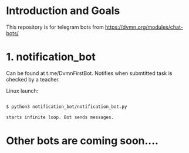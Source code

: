 # Introduction and Goals
This repository is for telegram bots from https://dvmn.org/modules/chat-bots/

# 1. notification_bot
Can be found at t.me/DvmnFirstBot.
Notifies when submtitted task is checked by a teacher.

Linux launch:
```bash

$ python3 notification_bot/notification_bot.py

starts infinite loop. Bot sends messages.

```


# Other bots are coming soon....
